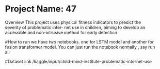 # Project Name: 47
Overview
This project uses physical fitness indicators to predict the severity of problematic inter- net use in children, aiming to develop an accessible and non-intrusive method for early detection


#How to run
we have two notebooks. one for LSTM model and another for fusion transformer model.  You can just run the notebook normally , say run all


#Dataset link
/kaggle/input/child-mind-institute-problematic-internet-use
